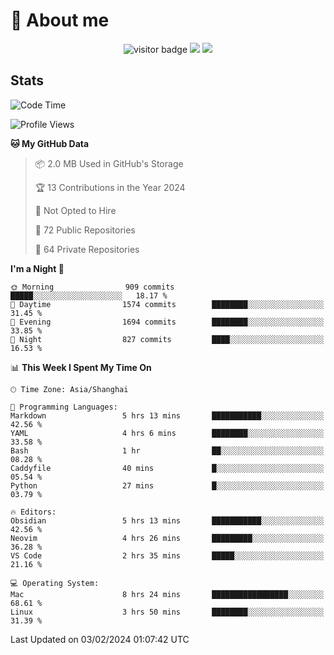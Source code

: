 <!-- ![](https://youpai.roccoshi.top/img/20200804214216.png) -->

# 🧐 About me
 
<p align="center">
<img src="https://visitor-badge.laobi.icu/badge?page_id=Lincest.Lincest&title=hits" alt="visitor badge"/>
<a href="mailto:imroccoshi@gmail.com"><img src="https://img.shields.io/badge/gmail-imroccoshi%40gmail.com-red"></a>
<a href="https://blog.roccoshi.top"><img src="https://img.shields.io/badge/blog-roccoshi-green"></a>
</p>

## Stats

<!--START_SECTION:waka-->
![Code Time](http://img.shields.io/badge/Code%20Time-971%20hrs%209%20mins-blue)

![Profile Views](http://img.shields.io/badge/Profile%20Views-10-blue)

**🐱 My GitHub Data** 

> 📦 2.0 MB Used in GitHub's Storage 
 > 
> 🏆 13 Contributions in the Year 2024
 > 
> 🚫 Not Opted to Hire
 > 
> 📜 72 Public Repositories 
 > 
> 🔑 64 Private Repositories 
 > 
**I'm a Night 🦉** 

```text
🌞 Morning                909 commits         █████░░░░░░░░░░░░░░░░░░░░   18.17 % 
🌆 Daytime                1574 commits        ████████░░░░░░░░░░░░░░░░░   31.45 % 
🌃 Evening                1694 commits        ████████░░░░░░░░░░░░░░░░░   33.85 % 
🌙 Night                  827 commits         ████░░░░░░░░░░░░░░░░░░░░░   16.53 % 
```


📊 **This Week I Spent My Time On** 

```text
🕑︎ Time Zone: Asia/Shanghai

💬 Programming Languages: 
Markdown                 5 hrs 13 mins       ███████████░░░░░░░░░░░░░░   42.56 % 
YAML                     4 hrs 6 mins        ████████░░░░░░░░░░░░░░░░░   33.58 % 
Bash                     1 hr                ██░░░░░░░░░░░░░░░░░░░░░░░   08.28 % 
Caddyfile                40 mins             █░░░░░░░░░░░░░░░░░░░░░░░░   05.54 % 
Python                   27 mins             █░░░░░░░░░░░░░░░░░░░░░░░░   03.79 % 

🔥 Editors: 
Obsidian                 5 hrs 13 mins       ███████████░░░░░░░░░░░░░░   42.56 % 
Neovim                   4 hrs 26 mins       █████████░░░░░░░░░░░░░░░░   36.28 % 
VS Code                  2 hrs 35 mins       █████░░░░░░░░░░░░░░░░░░░░   21.16 % 

💻 Operating System: 
Mac                      8 hrs 24 mins       █████████████████░░░░░░░░   68.61 % 
Linux                    3 hrs 50 mins       ████████░░░░░░░░░░░░░░░░░   31.39 % 
```


 Last Updated on 03/02/2024 01:07:42 UTC
<!--END_SECTION:waka-->


